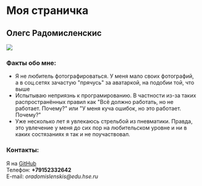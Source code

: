   <html>
    <head>
      <h1 color: #990000;
	background-color: #FC9804>Моя страничка </h1>
    </head>
    <body background-color: #FFCC66> 
      <left><h2>Олегс Радомисленскис</h2></left>
      <left><img src="https://pp.userapi.com/c410131/v410131885/11df/lIPJ0QJB5rA.jpg"></left>
      <br/>
      <h3>Факты обо мне:</h3>
      <ul>
       <li>Я не любитель фотографироваться. У меня мало своих фотографий, а в соц.сетях зачастую "прячусь" за аватаркой, на подобии той, что выше</li>
       <li>Испытываю неприязнь к програмированию. В частности из-за таких распространённых правил как "Всё должно работать, но не работает. Почему?" или "У меня куча ошибок, но это работает. Почему?"</li>
       <li>Уже несколько лет я увлекаюсь стрельбой из пневматики. Правда, это увлечение у меня до сих пор на любительском уровне и ни в каких состязаниях я так и не поучаствовал. </li>
      </ul>
      <h3>Контакты:</h3>
      Я на <a href=https://github.com/OlegsRad > GitHub </a> 
      <br/>
      Телефон: <b>+79152332642</b>
      <br/>
      E-mail: <i>oradomislenskis@edu.hse.ru</i>
    </body>
  </html>
